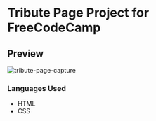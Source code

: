 # Tribute Page Project for FreeCodeCamp

## Preview

![tribute-page-capture](https://i.imgur.com/kqLL40J.png)

### Languages Used

* HTML
* CSS
